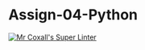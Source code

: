 # Assign-04-Python
[![Mr Coxall's Super Linter](https://github.com/ICS3U-C-Programming-JulienL/Assign-04-Python/workflows/Mr%20Coxall's%20Super%20Linter/badge.svg)](https://github.com/ICS3U-C-Programming-JulienL/Assign-04-Python/actions/)
